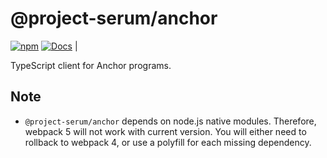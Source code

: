 # @project-serum/anchor

[![npm](https://img.shields.io/npm/v/@project-serum/anchor.svg?color=blue)](https://www.npmjs.com/package/@project-serum/anchor)
[![Docs](https://img.shields.io/badge/docs-typedoc-blue)](https://project-serum.github.io/anchor/ts/index.html) |

TypeScript client for Anchor programs.

## Note

* `@project-serum/anchor` depends on node.js native modules. Therefore, webpack 5 will not work with current version. You will either need to rollback to webpack 4, or use a polyfill for each missing dependency.
